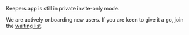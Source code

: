 Keepers.app is still in private invite-only mode.

We are actively onboarding new users. If you are keen to give it a go, join the [waiting list](https://happymoose.activehosted.com/f/7). 
